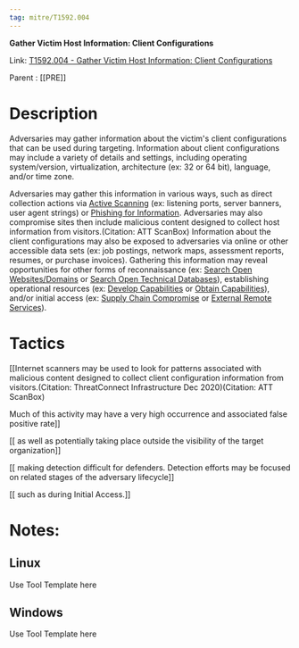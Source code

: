 ```yaml
---
tag: mitre/T1592.004
---
```


**Gather Victim Host Information: Client Configurations**

Link: [T1592.004 - Gather Victim Host Information: Client Configurations](https://attack.mitre.org/techniques/T1592/004)

Parent : [[PRE]]


# Description

Adversaries may gather information about the victim's client configurations that can be used during targeting. Information about client configurations may include a variety of details and settings, including operating system/version, virtualization, architecture (ex: 32 or 64 bit), language, and/or time zone.

Adversaries may gather this information in various ways, such as direct collection actions via [Active Scanning](https://attack.mitre.org/techniques/T1595) (ex: listening ports, server banners, user agent strings) or [Phishing for Information](https://attack.mitre.org/techniques/T1598). Adversaries may also compromise sites then include malicious content designed to collect host information from visitors.(Citation: ATT ScanBox) Information about the client configurations may also be exposed to adversaries via online or other accessible data sets (ex: job postings, network maps, assessment reports, resumes, or purchase invoices). Gathering this information may reveal opportunities for other forms of reconnaissance (ex: [Search Open Websites/Domains](https://attack.mitre.org/techniques/T1593) or [Search Open Technical Databases](https://attack.mitre.org/techniques/T1596)), establishing operational resources (ex: [Develop Capabilities](https://attack.mitre.org/techniques/T1587) or [Obtain Capabilities](https://attack.mitre.org/techniques/T1588)), and/or initial access (ex: [Supply Chain Compromise](https://attack.mitre.org/techniques/T1195) or [External Remote Services](https://attack.mitre.org/techniques/T1133)).

# Tactics


[[Internet scanners may be used to look for patterns associated with malicious content designed to collect client configuration information from visitors.(Citation: ThreatConnect Infrastructure Dec 2020)(Citation: ATT ScanBox)

Much of this activity may have a very high occurrence and associated false positive rate]]

[[ as well as potentially taking place outside the visibility of the target organization]]

[[ making detection difficult for defenders. Detection efforts may be focused on related stages of the adversary lifecycle]]

[[ such as during Initial Access.]]


# Notes:

## Linux

Use Tool Template here

## Windows

Use Tool Template here